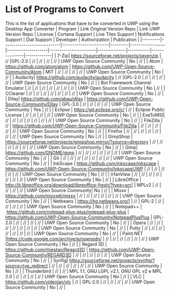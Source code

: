 # List of Programs to Convert
This is the list of applications that have to be converted in UWP using the Desktop App Converter
| Program | Link Original Version Repo | Link UWP Version Repo | License | Cortana Support | Live Tiles Support | Notifications Support | Dial Support | Developer | Authorization | Publication |
|---------|----------------------------|-----------------------|---------|-----------------|--------------------|-----------------------|--------------|-----------|---------------|-------------|
| 7-Zip| https://sourceforge.net/projects/sevenzip | // |GPL-2.0 | // | // | // | // | UWP Open Source Community | No | // |
| Atom | https://github.com/atom/atom | https://github.com/UWP-Open-Source-Community/Atom | MIT | // | // | // | // | UWP Open Source Community | No | // |
| Audacity| https://github.com/audacity/audacity | // |GPL-2.0 | // | // | // | // | UWP Open Source Community | No | // |
| Bot Framework Channel Emulator | // | // | // | // | // | // | // | UWP Open Source Community | No | // |
| CCleaner | // | // | // | // | // | // | // | UWP Open Source Community | No | // |
| Dilay| https://github.com/abau/dilay | https://github.com/UWP-Open-Source-Community/Dilay | GPL-3.0 | // | // | // | // | UWP Open Source Community | Yes | // |
| Eclipse | https://git.eclipse.org/c/ | // | Eclipse Public License | // | // | // | // | UWP Open Source Community | No | // |
| ExeToMSI| // | // | // | // | // | // | // | UWP Open Source Community | No | // |
| FileZilla | // | https://github.com/UWP-Open-Source-Community/FileZilla | // | // | // | // | // | UWP Open Source Community | No | // |
| Firefox | // | // | // | // | // | // | // | UWP Open Source Community | No | // |
| GimpShop | https://sourceforge.net/projects/gimpshop.mirror/?source=directory | // | //  | // | // | // | // | UWP Open Source Community | No | // |
| Gimp| https://github.com/GNOME/gimp | // | // | // | // | // | // | UWP Open Source Community | No | // |
| Git | // | // | // | // | // | // | // | UWP Open Source Community | No | // |
| InkScape | https://github.com/inkscape/inkscape | https://github.com/UWP-Open-Source-Community/InkscapeUWP | // | // | // | // | // | UWP Open Source Community | No | // |
| IrfanView | // | // | // | // | // | // | // | UWP Open Source Community | No | // |
| LibreOffice | http://it.libreoffice.org/download/libreoffice-fresh/?type=src| | MPLv2 | // | // | // | // | UWP Open Source Community| No | // |
| Mixxx | https://github.com/mixxxdj/mixxx | // | // | // | // | // | // | UWP Open Source Community | No | // |
| Netbeans | https://hg.netbeans.org/| | // | GPL-2 | // | // | // | // | UWP Open Source Community | No | // |
| Notepad++ |  https://github.com/notepad-plus-plus/notepad-plus-plus | https://github.com/UWP-Open-Source-Community/NotepadPlusPlus | GPL-2.0 | // | // | // | // | UWP Open Source Community | No | // |
| Opera | // | // | // | // | // | // | // | UWP Open Source Community | No | // |
| Putty | // | // | // | // | // | // | // | UWP Open Source Community | No | // |
| Paint.NET |https://code.google.com/archive/p/openpdn/ | // | // | // | // | // | // | UWP Open Source Community | No | // |
| Regard 3D | https://github.com/rhiestan/Regard3D | https://github.com/UWP-Open-Source-Community/REGARD3D | // | // | // | // | // | UWP Open Source Community | No | // |
| Synfig| https://sourceforge.net/projects/synfig/?source=typ_redirect | // | // | // | // | // | // | UWP Open Source Community | No | // |
| Thunderbird | // | // | MPL 1.1, GNU LGPL v2.1, GNU GPL v2 e MPL 2.0 | // | // | // | // | UWP Open Source Community | No | // |
| VLC | https://github.com/videolan/vlc | // | GPL-2.0 | // | // | // | // | UWP Open Source Community | No | // |
